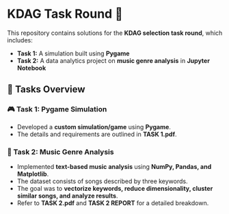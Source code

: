 # KDAG Task Round 🚀  

This repository contains solutions for the **KDAG selection task round**, which includes:  

- **Task 1:** A simulation built using **Pygame**  
- **Task 2:** A data analytics project on **music genre analysis** in **Jupyter Notebook**  

## 📌 Tasks Overview  

### **🎮 Task 1: Pygame Simulation**  
- Developed a **custom simulation/game** using **Pygame**.  
- The details and requirements are outlined in **TASK 1.pdf**.  

### **🎵 Task 2: Music Genre Analysis**  
- Implemented **text-based music analysis** using **NumPy, Pandas, and Matplotlib**.  
- The dataset consists of songs described by three keywords.  
- The goal was to **vectorize keywords, reduce dimensionality, cluster similar songs, and analyze results**.  
- Refer to **TASK 2.pdf** and **TASK 2 REPORT** for a detailed breakdown.  
